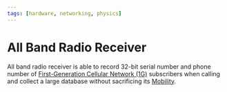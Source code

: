 ```yaml
---
tags: [hardware, networking, physics]
---
```


# All Band Radio Receiver

All band radio receiver is able to record 32-bit serial number and phone number
of [First-Generation Cellular Network (1G)](202303311218.md) subscribers when
calling and collect a large database without sacrificing its
[Mobility](202303292141.md).
